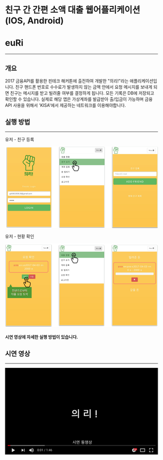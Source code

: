 # 친구 간 간편 소액 대출 웹어플리케이션(IOS, Android)

euRi
=============

-------------

## 개요
 2017 금융API를 활용한 핀테크 해커톤에 출전하여 개발한 "의리!"라는 애플리케이션입니다. 친구 핸드폰 번호로 수수료가 발생하지 않는 금액 안에서 요청 메시지를 보내게 되면 친구는 메시지를 받고 빌려줄 여부를 결정하게 됩니다. 모든 기록은 DB에 저장되고 확인할 수 있습니다. 실제로 해당 앱은 가상계좌를 발급받아 출/입금이 가능하며 금융API 사용을 위해서 'KISA'에서 제공하는 네트워크를 이용해야합니다.

## 실행 방법
-------------

유저 - 친구 등록

![main](./screenshot/user.png)

유저 - 현황 확인

![main](./screenshot/user1.png)

#### 시연 영상에 자세한 실행 방법이 있습니다.

## 시연 영상
-------------
[![Alt text](./screenshot/videoTest.png)](https://youtu.be/mA8cjDR0F-M)
